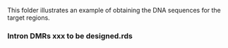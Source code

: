 This folder illustrates an example of obtaining the DNA sequences for the target regions. 

### Intron DMRs xxx to be designed.rds ### 
